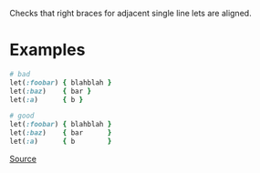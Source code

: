 
Checks that right braces for adjacent single line lets are aligned.

# Examples

```ruby
# bad
let(:foobar) { blahblah }
let(:baz)    { bar }
let(:a)      { b }

# good
let(:foobar) { blahblah }
let(:baz)    { bar      }
let(:a)      { b        }
```

[Source](http://www.rubydoc.info/gems/rubocop/RuboCop/Cop/RSpec/AlignRightLetBrace)
